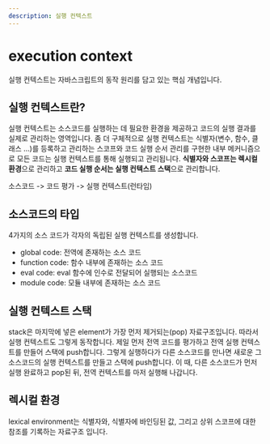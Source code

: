 ```yaml
---
description: 실행 컨텍스트
---
```


# execution context

실행 컨텍스트는 자바스크립트의 동작 원리를 담고 있는 핵심 개념입니다.

## 실행 컨텍스트란?

실행 컨텍스트는 소스코드를 실행하는 데 필요한 환경을 제공하고 코드의 실행 결과를 실제로 관리하는 영역입니다. 좀 더 구체적으로 실행 컨텍스트는 식별자\(변수, 함수, 클래스 ...\)를 등록하고 관리하는 스코프와 코드 실행 순서 관리를 구현한 내부 메커니즘으로 모든 코드는 실행 컨텍스트를 통해 실행되고 관리됩니다. **식별자와 스코프는 렉시컬 환경**으로 관리하고 **코드 실행 순서는 실행 컨텍스트 스택**으로 관리합니다.

소스코드 -&gt; 코드 평가 -&gt; 실행 컨텍스트\(런타임\)

## 소스코드의 타입

4가지의 소스 코드가 각자의 독립된 실행 컨텍스트를 생성합니다.

* global code: 전역에 존재하는 소스 코드
* function code: 함수 내부에 존재하는 소스 코드
* eval code: eval 함수에 인수로 전달되어 실행되는 소스코드
* module code: 모듈 내부에 존재하는 소스 코드

## 실행 컨텍스트 스택

stack은 마지막에 넣은 element가 가장 먼저 제거되는\(pop\) 자료구조입니다. 따라서 실행 컨텍스트도 그렇게 동작합니다. 제일 먼저 전역 코드를 평가하고 전역 실행 컨텍스트를 만들어 스택에 push합니다. 그렇게 실행하다가 다른 소스코드를 만나면 새로운 그 소스코드의 실행 컨텍스트를 만들고 스택에 push합니다. 이 때, 다른 소스코드가 먼저 실행 완료하고 pop된 뒤, 전역 컨텍스트를 마저 실행해 나갑니다.

## 렉시컬 환경

lexical environment는 식별자와, 식별자에 바인딩된 값, 그리고 상위 스코프에 대한 참조를 기록하는 자료구조 입니다. 

